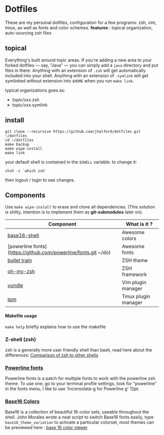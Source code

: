 # Dotfiles

These are my personal dotfiles, configuration for a few programs: zsh, vim, tmux, as well as fonts and color schemes.
**features** : topical organization, auto-sourcing zsh files

## topical

Everything's built around topic areas. If you're adding a new area to your
forked dotfiles — say, "Java" — you can simply add a `java` directory and put
files in there. Anything with an extension of `.zsh` will get automatically
included into your shell. Anything with an extension of `.symlink` will get
symlinked without extension into `$HOME` when you run `make link`.

typical organizations goes as:

  - topic/xxx.zsh
  - topic/xxx.symlink

## install

```
git clone --recursive https://github.com/jhalford/dotfiles.git ~/dotfiles
cd ~/dotfiles
make backup
make wipe-install
make link
```

your default shell is contained in the `$SHELL` variable.
to change it:
```shell
chsh -s `which zsh`
```
then logout / login to see changes.

## Components

Use `make wipe-install` to erase and clone all dependencies. (This solution is shitty, intention is to implement them as **git-submodules** later on).

| Component | What is it ? |
|--------|-----|
| [base16-shell](https://github.com/JohnMorales/base16-shell.git) | Awesome colors |
| [powerline fonts](https://github.com/powerline/fonts.git ~/do) | Awesome fonts |
| [bullet train](https://github.com/caiogondim/bullet-train-oh-my-zsh-theme.git) | ZSH theme |
| [oh-my-zsh](https://github.com/robbyrussell/oh-my-zsh.git) | ZSH framework |
| [vundle](https://github.com/VundleVim/Vundle.vim.git) | Vim plugin manager |
| [tpm](https://github.com/tmux-plugins/tpm.git) | Tmux plugin manager |

#### Makefile usage
`make help` briefly explains how to use the makefile

### Z-shell (zsh)

zsh is a generally more user friendly shell than bash, read here about the differences: [Comparison of zsh to other shells](http://zsh.sourceforge.net/FAQ/zshfaq02.html)

### [Powerline fonts](https://github.com/powerline/fonts)

Powerline fonts is a patch for multiple fonts to work with the powerline zsh theme. To use one, go to your terminal profile settings, look for "powerline" in the fonts menu, I like to use 'Inconsolata-g for Powerline g' 12pt.

### [Base16 Colors](https://github.com/JohnMorales/base16-shell.git)

Base16 is a collection of beautiful 16-color sets, useable throughout the shell. John Morales wrote a neat script to switch Base16 fonts easily, type `base16_theme_variation` to activate a particular colorset, most themes can be previewed here : [base 16 color viewer](https://chriskempson.github.io/base16/)
